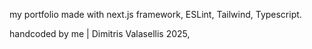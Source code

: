 my portfolio made with next.js framework, ESLint, Tailwind, Typescript.

handcoded by me | Dimitris Valasellis
2025,
